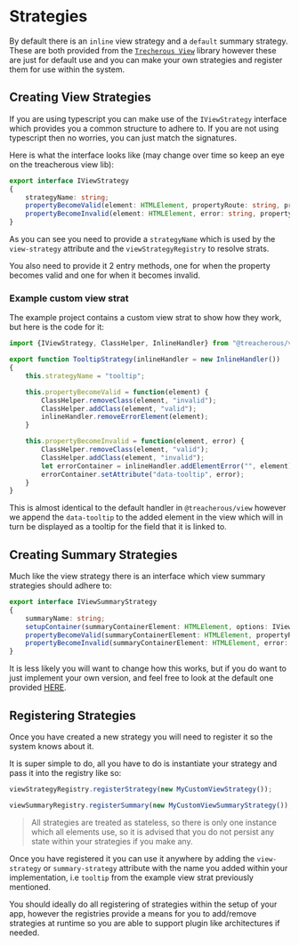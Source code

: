 # Strategies

By default there is an `inline` view strategy and a `default` summary strategy. These are both provided from the [`Trecherous View`](https://github.com/treacherous/treacherous-view) library however these are just for default use and you can make your own strategies and register them for use within the system.

## Creating View Strategies

If you are using typescript you can make use of the `IViewStrategy` interface which provides you a common structure to adhere to. If you are not using typescript then no worries, you can just match the signatures.

Here is what the interface looks like (may change over time so keep an eye on the treacherous view lib):

```typescript
export interface IViewStrategy
{
    strategyName: string;
    propertyBecomeValid(element: HTMLElement, propertyRoute: string, previousState: ValidationState, viewOptions?: any)
    propertyBecomeInvalid(element: HTMLElement, error: string, propertyRoute: string, previousState: ValidationState, viewOptions?: any);
}
```

As you can see you need to provide a `strategyName` which is used by the `view-strategy` attribute and the `viewStrategyRegistry` to resolve strats.

You also need to provide it 2 entry methods, one for when the property becomes valid and one for when it becomes invalid.

### Example custom view strat

The example project contains a custom view strat to show how they work, but here is the code for it:

```javascript
import {IViewStrategy, ClassHelper, InlineHandler} from "@treacherous/view";

export function TooltipStrategy(inlineHandler = new InlineHandler())
{
    this.strategyName = "tooltip";

    this.propertyBecomeValid = function(element) {
        ClassHelper.removeClass(element, "invalid");
        ClassHelper.addClass(element, "valid");
        inlineHandler.removeErrorElement(element);
    }

    this.propertyBecomeInvalid = function(element, error) {
        ClassHelper.removeClass(element, "valid");
        ClassHelper.addClass(element, "invalid");
        let errorContainer = inlineHandler.addElementError("", element);
        errorContainer.setAttribute("data-tooltip", error);
    }
}
```

This is almost identical to the default handler in `@treacherous/view` however we append the `data-tooltip` to the added element in the view which will in turn be displayed as a tooltip for the field that it is linked to.

## Creating Summary Strategies

Much like the view strategy there is an interface which view summary strategies should adhere to:

```typescript
export interface IViewSummaryStrategy
{
    summaryName: string;
    setupContainer(summaryContainerElement: HTMLElement, options: IViewSummaryOptions);
    propertyBecomeValid(summaryContainerElement: HTMLElement, propertyRoute: string, options: IViewSummaryOptions);
    propertyBecomeInvalid(summaryContainerElement: HTMLElement, error: string, propertyRoute: string, options: IViewSummaryOptions);
}
```

It is less likely you will want to change how this works, but if you do want to just implement your own version, and feel free to look at the default one provided [HERE](https://github.com/treacherous/treacherous-view/blob/master/src/view-summary-strategies/default-summary-strategy.ts).

## Registering Strategies

Once you have created a new strategy you will need to register it so the system knows about it.

It is super simple to do, all you have to do is instantiate your strategy and pass it into the registry like so:

```javascript
viewStrategyRegistry.registerStrategy(new MyCustomViewStrategy());

viewSummaryRegistry.registerSummary(new MyCustomViewSummaryStrategy());
```

> All strategies are treated as stateless, so there is only one instance which all elements use, so it is advised that you do not persist any state within your strategies if you make any.

Once you have registered it you can use it anywhere by adding the `view-strategy` or `summary-strategy` attribute with the name you added within your implementation, i.e `tooltip` from the example view strat previously mentioned.

You should ideally do all registering of strategies within the setup of your app, however the registries provide a means for you to add/remove strategies at runtime so you are able to support plugin like architectures if needed.